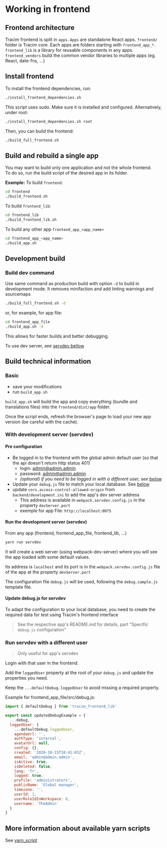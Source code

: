 # Working in frontend

## Frontend architecture

Tracim frontend is split in `apps`.
`Apps` are standalone React apps.
`frontend/` folder is Tracim core.
Each apps are folders starting with `frontend_app_*`.
`frontend_lib` is a library for reusable components in any apps.
`frontend_vendors` build the common vendor libraries to multiple apps (eg. React, date-fns, ...)

## Install frontend

To install the frontend dependencies, run:

```bash
./install_frontend_dependencies.sh
```

This script uses sudo. Make sure it is installed and configured.
Alternatively, under root:

```bash
./install_frontend_dependencies.sh root
```

Then, you can build the frontend:

```bash
./build_full_frontend.sh
```

## Build and rebuild a single app

You may want to build only one application and not the whole frontend.  
To do so, run the build script of the desired app in its folder.

**Example:**
To build `frontend`:
```bash
cd frontend
./build_frontend.sh
```

To build `frontend_lib`:
```bash
cd frontend_lib
./build_frontend_lib.sh
```

To build any other app `frontend_app_<app_name>`
```bash
cd frontend_app_<app_name>
./build_app.sh
```

## Development build

### Build dev command

Use same command as production build with option `-d` to build in development mode.
It removes minifaction and add linting warnings and sourcemaps

```bash
./build_full_frontend.sh -d
```
or, for example, for app file:
```bash
cd frontend_app_file
./build_app.sh -d
```

This allows for faster builds and better debugging.

To use dev server, see [servdev bellow](#with-development-server-servdev)


## Build technical information

### Basic

- save your modifications
- run `build_app.sh`

`build_app.sh` will build the app and copy everything (bundle and translations files) into the `frontend/dist/app` folder.

Once the script ends, refresh the browser's page to load your new app version (be careful with the cache).

### With development server (servdev)

#### Pre configuration

- Be logged in to the frontend with the global admin default user (so that the api doesn't return http status 401)
  - login: admin@admin.admin
  - password: admin@admin.admin
  - _(optional) if you need to be logged in with a different user, see [below](#run-servdev-with-a-different-user)_
- Update your `debug.js` file to match your local database. See [below](#update-debugjs-for-servdev)
- update `cors.access-control-allowed-origin` from `backend/development.ini` to add the app's dev server address
  - This address is available in `webpack.servdev.config.js` in the property `devServer.port`
  - exemple for app File: `http://localhost:8075`

#### Run the development server (servdev)

From any app (frontend, frontend_app_file, frontend_lib, ...)

```bash
yarn run servdev
```

It will create a web server (using webpack-dev-server) where you will see the app loaded with some default values.

Its address is `localhost` and its port is in the `webpack.servdev.config.js` file of the app at the property `devServer.port`

The configuration file `debug.js` will be used, following the `debug.sample.js` template file.

#### Update debug.js for servdev

To adapt the configuration to your local database, you need to create the required data for test using Tracim's frontend interface
> See the respective app's README.md for details, part "Specific `debug.js` configuration"

### Run servdev with a different user

> Only useful for app's servdev

Login with that user in the frontend.

Add the `loggedUser` property at the root of your `debug.js` and update the properties you need.

Keep the `...defaultDebug.loggedUser` to avoid missing a required property.

Example for frontend_app_file/src/debug.js:

```javascript
import { defaultDebug } from 'tracim_frontend_lib'

export const updatedDebugExample = {
  ...debug,
  loggedUser: {
    ...defaultDebug.loggedUser,
    agendaUrl: '',
    authType: 'internal',
    avatarUrl: null,
    config: {},
    created: '2020-10-15T10:41:03Z',
    email: 'admin@admin.admin',
    isActive: true,
    isDeleted: false,
    lang: 'fr',
    logged: true,
    profile: 'administrators',
    publicName: 'Global manager',
    timezone: '',
    userId: 1,
    userRoleIdInWorkspace: 8,
    username: 'TheAdmin'
  }
}
```

## More information about available yarn scripts

See [yarn_script](/docs/development/frontend/scripts.md)
